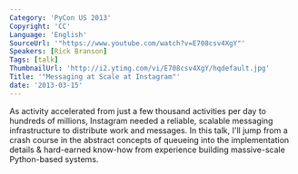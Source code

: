 ```yaml
---
Category: 'PyCon US 2013'
Copyright: 'CC'
Language: 'English'
SourceUrl: '"https://www.youtube.com/watch?v=E708csv4XgY"'
Speakers: [Rick Branson]
Tags: [talk]
ThumbnailUrl: 'http://i2.ytimg.com/vi/E708csv4XgY/hqdefault.jpg'
Title: '"Messaging at Scale at Instagram"'
date: '2013-03-15'
---
```

As activity accelerated from just a few thousand activities per day to hundreds of millions, Instagram needed a reliable, scalable messaging infrastructure to distribute work and messages. In this talk, I'll jump from a crash course in the abstract concepts of queueing into the implementation details & hard-earned know-how from experience building massive-scale Python-based systems.